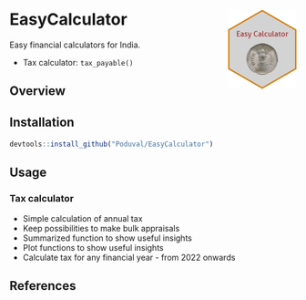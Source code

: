 # EasyCalculator <img src="man/figures/logo.png" align="right" height="139" />

Easy financial calculators for India. 

  * Tax calculator: `tax_payable()`
  

## Overview

## Installation

```r
devtools::install_github("Poduval/EasyCalculator")
```
## Usage

### Tax calculator

  * Simple calculation of annual tax 
  * Keep possibilities to make bulk appraisals
  * Summarized function to show useful insights
  * Plot functions to show useful insights
  * Calculate tax for any financial year - from 2022 onwards
  
## References 

